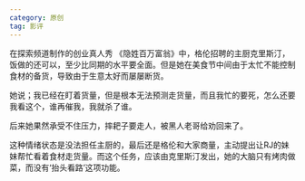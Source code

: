 ```yaml
---
category: 原创
tag: 影评
---
```

在探索频道制作的创业真人秀 《隐姓百万富翁》中，格伦招聘的主厨克里斯汀，饭做的还可以，至少比同期的水平要全面。但是她在美食节中间由于太忙不能控制食材的备货，导致由于生意太好而屡屡断货。

她说；我已经在盯着货量，但是根本无法预测走货量，而且我忙的要死，怎么还要我看这个，谁再催我，我就杀了谁。 

后来她果然承受不住压力，摔耙子要走人，被黑人老哥给劝回来了。

这种情绪状态是没法担任主厨的，最后还是格伦和大家商量，主动提出让RJ的妹妹帮忙看着食材走货量。而这个任务，应该由克里斯汀发出，她的大脑只有烤肉做菜，而没有‘抬头看路’这项功能。
